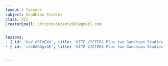 ```yaml
--- 
layout : lessons 
subject: Gandhian Studies
class: XII
CreaterEmail: christovincent2003@gmail.com


lessons:
- { id: 'OaV_G0FmEXU', title: 'KITE VICTERS Plus two Gandhian Studies  Class 01 (First Bell-ഫസ്റ്റ് ബെല്‍)' }
- { id: 'cb4HAGOgvGE', title: 'KITE VICTERS Plus two Gandhian Studies  Class 02 (First Bell-ഫസ്റ്റ് ബെല്‍)' }


---
```

